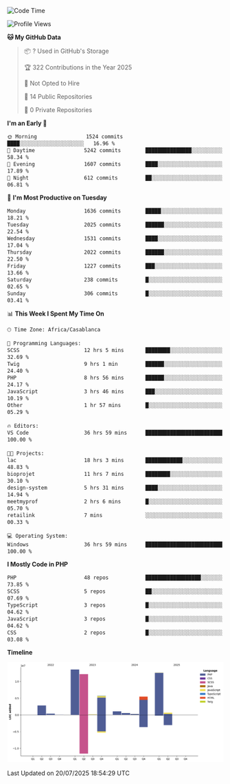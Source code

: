 <!--START_SECTION:waka-->
![Code Time](http://img.shields.io/badge/Code%20Time-6%2C369%20hrs%2045%20mins-blue)

![Profile Views](http://img.shields.io/badge/Profile%20Views-0-blue)

**🐱 My GitHub Data** 

> 📦 ? Used in GitHub's Storage 
 > 
> 🏆 322 Contributions in the Year 2025
 > 
> 🚫 Not Opted to Hire
 > 
> 📜 14 Public Repositories 
 > 
> 🔑 0 Private Repositories 
 > 
**I'm an Early 🐤** 

```text
🌞 Morning                1524 commits        ████░░░░░░░░░░░░░░░░░░░░░   16.96 % 
🌆 Daytime                5242 commits        ███████████████░░░░░░░░░░   58.34 % 
🌃 Evening                1607 commits        ████░░░░░░░░░░░░░░░░░░░░░   17.89 % 
🌙 Night                  612 commits         ██░░░░░░░░░░░░░░░░░░░░░░░   06.81 % 
```
📅 **I'm Most Productive on Tuesday** 

```text
Monday                   1636 commits        █████░░░░░░░░░░░░░░░░░░░░   18.21 % 
Tuesday                  2025 commits        ██████░░░░░░░░░░░░░░░░░░░   22.54 % 
Wednesday                1531 commits        ████░░░░░░░░░░░░░░░░░░░░░   17.04 % 
Thursday                 2022 commits        ██████░░░░░░░░░░░░░░░░░░░   22.50 % 
Friday                   1227 commits        ███░░░░░░░░░░░░░░░░░░░░░░   13.66 % 
Saturday                 238 commits         █░░░░░░░░░░░░░░░░░░░░░░░░   02.65 % 
Sunday                   306 commits         █░░░░░░░░░░░░░░░░░░░░░░░░   03.41 % 
```


📊 **This Week I Spent My Time On** 

```text
🕑︎ Time Zone: Africa/Casablanca

💬 Programming Languages: 
SCSS                     12 hrs 5 mins       ████████░░░░░░░░░░░░░░░░░   32.69 % 
Twig                     9 hrs 1 min         ██████░░░░░░░░░░░░░░░░░░░   24.40 % 
PHP                      8 hrs 56 mins       ██████░░░░░░░░░░░░░░░░░░░   24.17 % 
JavaScript               3 hrs 46 mins       ███░░░░░░░░░░░░░░░░░░░░░░   10.19 % 
Other                    1 hr 57 mins        █░░░░░░░░░░░░░░░░░░░░░░░░   05.29 % 

🔥 Editors: 
VS Code                  36 hrs 59 mins      █████████████████████████   100.00 % 

🐱‍💻 Projects: 
lac                      18 hrs 3 mins       ████████████░░░░░░░░░░░░░   48.83 % 
bioprojet                11 hrs 7 mins       ████████░░░░░░░░░░░░░░░░░   30.10 % 
design-system            5 hrs 31 mins       ████░░░░░░░░░░░░░░░░░░░░░   14.94 % 
meetmyprof               2 hrs 6 mins        █░░░░░░░░░░░░░░░░░░░░░░░░   05.70 % 
retailink                7 mins              ░░░░░░░░░░░░░░░░░░░░░░░░░   00.33 % 

💻 Operating System: 
Windows                  36 hrs 59 mins      █████████████████████████   100.00 % 
```

**I Mostly Code in PHP** 

```text
PHP                      48 repos            ██████████████████░░░░░░░   73.85 % 
SCSS                     5 repos             ██░░░░░░░░░░░░░░░░░░░░░░░   07.69 % 
TypeScript               3 repos             █░░░░░░░░░░░░░░░░░░░░░░░░   04.62 % 
JavaScript               3 repos             █░░░░░░░░░░░░░░░░░░░░░░░░   04.62 % 
CSS                      2 repos             █░░░░░░░░░░░░░░░░░░░░░░░░   03.08 % 
```



**Timeline**

![Lines of Code chart](https://raw.githubusercontent.com/tahar-elgunaoui/tahar-elgunaoui/main/assets/bar_graph.png)


 Last Updated on 20/07/2025 18:54:29 UTC
<!--END_SECTION:waka-->
